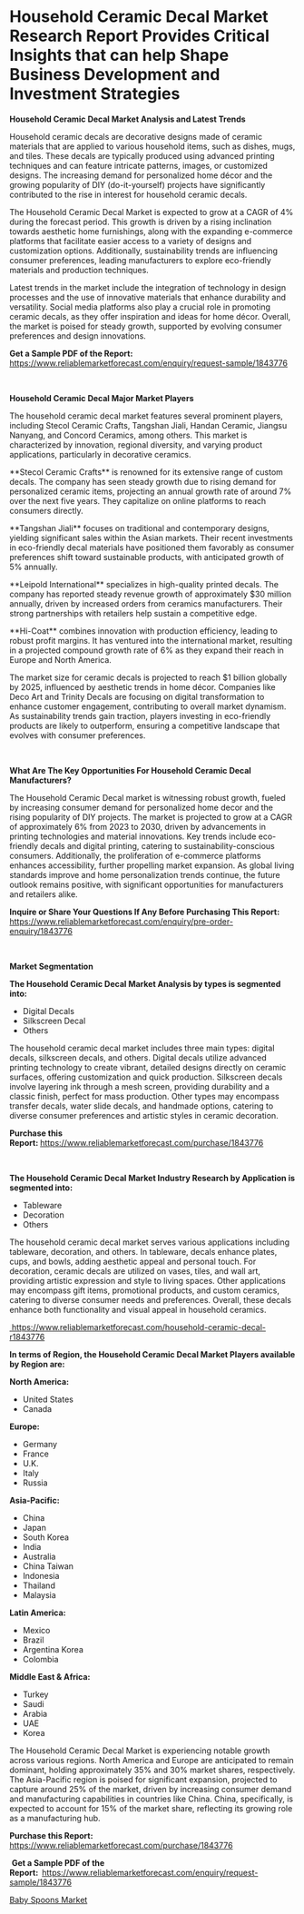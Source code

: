 <p><h1>Household Ceramic Decal Market Research Report Provides Critical Insights that can help Shape Business Development and Investment Strategies</h1></p><p><strong>Household Ceramic Decal Market Analysis and Latest Trends</strong></p>
<p><p>Household ceramic decals are decorative designs made of ceramic materials that are applied to various household items, such as dishes, mugs, and tiles. These decals are typically produced using advanced printing techniques and can feature intricate patterns, images, or customized designs. The increasing demand for personalized home décor and the growing popularity of DIY (do-it-yourself) projects have significantly contributed to the rise in interest for household ceramic decals.</p><p>The Household Ceramic Decal Market is expected to grow at a CAGR of 4% during the forecast period. This growth is driven by a rising inclination towards aesthetic home furnishings, along with the expanding e-commerce platforms that facilitate easier access to a variety of designs and customization options. Additionally, sustainability trends are influencing consumer preferences, leading manufacturers to explore eco-friendly materials and production techniques.</p><p>Latest trends in the market include the integration of technology in design processes and the use of innovative materials that enhance durability and versatility. Social media platforms also play a crucial role in promoting ceramic decals, as they offer inspiration and ideas for home décor. Overall, the market is poised for steady growth, supported by evolving consumer preferences and design innovations.</p></p>
<p><strong>Get a Sample PDF of the Report:&nbsp;</strong> <a href="https://www.reliablemarketforecast.com/enquiry/request-sample/1843776?utm_campaign=1888&utm_medium=2&utm_source=Github&utm_content=ia&utm_term=10022025&utm_id=household-ceramic-decal">https://www.reliablemarketforecast.com/enquiry/request-sample/1843776</a></p>
<p>&nbsp;</p>
<p><strong>Household Ceramic Decal Major Market Players</strong></p>
<p><p>The household ceramic decal market features several prominent players, including Stecol Ceramic Crafts, Tangshan Jiali, Handan Ceramic, Jiangsu Nanyang, and Concord Ceramics, among others. This market is characterized by innovation, regional diversity, and varying product applications, particularly in decorative ceramics.</p><p>**Stecol Ceramic Crafts** is renowned for its extensive range of custom decals. The company has seen steady growth due to rising demand for personalized ceramic items, projecting an annual growth rate of around 7% over the next five years. They capitalize on online platforms to reach consumers directly.</p><p>**Tangshan Jiali** focuses on traditional and contemporary designs, yielding significant sales within the Asian markets. Their recent investments in eco-friendly decal materials have positioned them favorably as consumer preferences shift toward sustainable products, with anticipated growth of 5% annually.</p><p>**Leipold International** specializes in high-quality printed decals. The company has reported steady revenue growth of approximately $30 million annually, driven by increased orders from ceramics manufacturers. Their strong partnerships with retailers help sustain a competitive edge.</p><p>**Hi-Coat** combines innovation with production efficiency, leading to robust profit margins. It has ventured into the international market, resulting in a projected compound growth rate of 6% as they expand their reach in Europe and North America.</p><p>The market size for ceramic decals is projected to reach $1 billion globally by 2025, influenced by aesthetic trends in home décor. Companies like Deco Art and Trinity Decals are focusing on digital transformation to enhance customer engagement, contributing to overall market dynamism. As sustainability trends gain traction, players investing in eco-friendly products are likely to outperform, ensuring a competitive landscape that evolves with consumer preferences.</p></p>
<p>&nbsp;</p>
<p><strong>What Are The Key Opportunities For Household Ceramic Decal Manufacturers?</strong></p>
<p><p>The Household Ceramic Decal market is witnessing robust growth, fueled by increasing consumer demand for personalized home decor and the rising popularity of DIY projects. The market is projected to grow at a CAGR of approximately 6% from 2023 to 2030, driven by advancements in printing technologies and material innovations. Key trends include eco-friendly decals and digital printing, catering to sustainability-conscious consumers. Additionally, the proliferation of e-commerce platforms enhances accessibility, further propelling market expansion. As global living standards improve and home personalization trends continue, the future outlook remains positive, with significant opportunities for manufacturers and retailers alike.</p></p>
<p><strong>Inquire or Share Your Questions If Any Before Purchasing This Report:</strong> <a href="https://www.reliablemarketforecast.com/enquiry/pre-order-enquiry/1843776?utm_campaign=1888&utm_medium=2&utm_source=Github&utm_content=ia&utm_term=10022025&utm_id=household-ceramic-decal">https://www.reliablemarketforecast.com/enquiry/pre-order-enquiry/1843776</a></p>
<p>&nbsp;</p>
<p><strong>Market Segmentation</strong></p>
<p><strong>The Household Ceramic Decal Market Analysis by types is segmented into:</strong></p>
<p><ul><li>Digital Decals</li><li>Silkscreen Decal</li><li>Others</li></ul></p>
<p><p>The household ceramic decal market includes three main types: digital decals, silkscreen decals, and others. Digital decals utilize advanced printing technology to create vibrant, detailed designs directly on ceramic surfaces, offering customization and quick production. Silkscreen decals involve layering ink through a mesh screen, providing durability and a classic finish, perfect for mass production. Other types may encompass transfer decals, water slide decals, and handmade options, catering to diverse consumer preferences and artistic styles in ceramic decoration.</p></p>
<p><strong>Purchase this Report:&nbsp;</strong><a href="https://www.reliablemarketforecast.com/purchase/1843776?utm_campaign=1888&utm_medium=2&utm_source=Github&utm_content=ia&utm_term=10022025&utm_id=household-ceramic-decal">https://www.reliablemarketforecast.com/purchase/1843776</a></p>
<p>&nbsp;</p>
<p><strong>The Household Ceramic Decal Market Industry Research by Application is segmented into:</strong></p>
<p><ul><li>Tableware</li><li>Decoration</li><li>Others</li></ul></p>
<p><p>The household ceramic decal market serves various applications including tableware, decoration, and others. In tableware, decals enhance plates, cups, and bowls, adding aesthetic appeal and personal touch. For decoration, ceramic decals are utilized on vases, tiles, and wall art, providing artistic expression and style to living spaces. Other applications may encompass gift items, promotional products, and custom ceramics, catering to diverse consumer needs and preferences. Overall, these decals enhance both functionality and visual appeal in household ceramics.</p></p>
<p><a href="https://www.reliablemarketforecast.com/household-ceramic-decal-r1843776?utm_campaign=1888&utm_medium=2&utm_source=Github&utm_content=ia&utm_term=10022025&utm_id=household-ceramic-decal">&nbsp;https://www.reliablemarketforecast.com/household-ceramic-decal-r1843776</a></p>
<p><strong>In terms of Region, the Household Ceramic Decal Market Players available by Region are:</strong></p>
<p>
    <p> <strong> North America: </strong>
        <ul>
            <li>United States</li>
            <li>Canada</li>
        </ul>
        </p> 
    <p> <strong> Europe: </strong>
        <ul>
            <li>Germany</li>
            <li>France</li>
            <li>U.K.</li>
            <li>Italy</li>
            <li>Russia</li>
        </ul>
        </p> 
    <p> <strong> Asia-Pacific: </strong>
        <ul>
            <li>China</li>
            <li>Japan</li>
            <li>South Korea</li>
            <li>India</li>
            <li>Australia</li>
            <li>China Taiwan</li>
            <li>Indonesia</li>
            <li>Thailand</li>
            <li>Malaysia</li>
        </ul>
        </p> 
    <p> <strong> Latin America: </strong>
        <ul>
            <li>Mexico</li>
            <li>Brazil</li>
            <li>Argentina Korea</li>
            <li>Colombia</li>
        </ul>
        </p> 
    <p> <strong> Middle East & Africa: </strong>
        <ul>
            <li>Turkey</li>
            <li>Saudi</li>
            <li>Arabia</li>
            <li>UAE</li>
            <li>Korea</li>
        </ul>
    </p>
    </p>
<p><p>The Household Ceramic Decal Market is experiencing notable growth across various regions. North America and Europe are anticipated to remain dominant, holding approximately 35% and 30% market shares, respectively. The Asia-Pacific region is poised for significant expansion, projected to capture around 25% of the market, driven by increasing consumer demand and manufacturing capabilities in countries like China. China, specifically, is expected to account for 15% of the market share, reflecting its growing role as a manufacturing hub.</p></p>
<p><strong>Purchase this Report: </strong><a href="https://www.reliablemarketforecast.com/purchase/1843776?utm_campaign=1888&utm_medium=2&utm_source=Github&utm_content=ia&utm_term=10022025&utm_id=household-ceramic-decal">https://www.reliablemarketforecast.com/purchase/1843776</a></p>
<p>&nbsp;<strong>Get a Sample PDF of the Report:&nbsp;&nbsp;</strong><a href="https://www.reliablemarketforecast.com/enquiry/request-sample/1843776?utm_campaign=1888&utm_medium=2&utm_source=Github&utm_content=ia&utm_term=10022025&utm_id=household-ceramic-decal">https://www.reliablemarketforecast.com/enquiry/request-sample/1843776</a></p>
<p><strong></strong></p>
<p><p><a href="https://github.com/gulaimolin/Market-Research-Report-List-7/blob/main/baby-spoons-market.md?utm_campaign=1888&utm_medium=2&utm_source=Github&utm_content=ia&utm_term=10022025&utm_id=household-ceramic-decal">Baby Spoons Market</a></p></p>